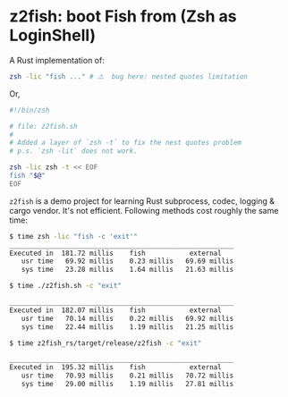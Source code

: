 # z2fish: boot Fish from (Zsh as LoginShell) 

A Rust implementation of:

```sh
zsh -lic "fish ..." # ⚠️  bug here: nested quotes limitation
```

Or,

```sh
#!/bin/zsh

# file: z2fish.sh
# 
# Added a layer of `zsh -t` to fix the nest quotes problem
# p.s. `zsh -lit` does not work.

zsh -lic zsh -t << EOF
fish "$@"
EOF
```

`z2fish` is a demo project for learning Rust subprocess, codec, logging & cargo vendor.
It's not efficient. Following methods cost roughly the same time:

```sh
$ time zsh -lic "fish -c 'exit'"
________________________________________________________
Executed in  181.72 millis    fish           external
   usr time   69.92 millis    0.23 millis   69.69 millis
   sys time   23.28 millis    1.64 millis   21.63 millis

$ time ./z2fish.sh -c "exit"

________________________________________________________
Executed in  182.07 millis    fish           external
   usr time   70.14 millis    0.22 millis   69.92 millis
   sys time   22.44 millis    1.19 millis   21.25 millis

$ time z2fish_rs/target/release/z2fish -c "exit"

________________________________________________________
Executed in  195.32 millis    fish           external
   usr time   70.93 millis    0.21 millis   70.72 millis
   sys time   29.00 millis    1.19 millis   27.81 millis
```

